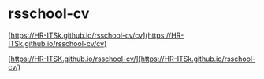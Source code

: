 # rsschool-cv

[https://HR-ITSk.github.io/rsschool-cv/cv](https://HR-ITSk.github.io/rsschool-cv/cv)

[https://HR-ITSK.github.io/rsschool-cv/](https://HR-ITSk.github.io/rsschool-cv/)
